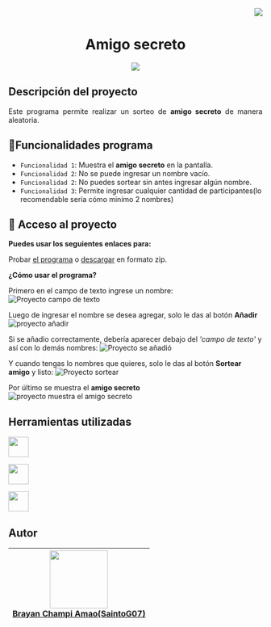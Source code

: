 <p align="right">
<img src="https://img.shields.io/badge/STATUS-EN%20DESAROLLO-green">
</p>

<h1 align="center"> Amigo secreto </h1>

<p align="center">
<img src=https://github.com/user-attachments/assets/81b8754e-5173-4bff-a649-c158a44252d5>
</p>

## Descripción del proyecto

<p align="justify">
Este programa permite realizar un sorteo de <b>amigo secreto</b> de manera aleatoria.
</p>


## :hammer:Funcionalidades programa

- `Funcionalidad 1`: Muestra el **amigo secreto** en la pantalla.
- `Funcionalidad 2`: No se puede ingresar un nombre vacío.
- `Funcionalidad 2`: No puedes sortear sin antes ingresar algún nombre.
- `Funcionalidad 3`: Permite ingresar cualquier cantidad de participantes(lo recomendable sería cómo minímo 2 nombres)

## 📁 Acceso al proyecto

**Puedes usar los seguientes enlaces para:**

Probar [el programa](https://github.com/SaintoG07/amigo-secreto) o [descargar](https://github.com/user-attachments/files/18607725/amigo-secreto.zip) en formato zip.

**¿Cómo usar el programa?**

Primero en el campo de texto ingrese un nombre:
![Proyecto campo de texto](https://github.com/user-attachments/assets/5265b45f-985f-4b25-ae9f-d6d17e4b1688)

Luego de ingresar el nombre se desea agregar, solo le das al botón **Añadir**
![proyecto añadir](https://github.com/user-attachments/assets/22859b4f-5929-44a7-a044-fb346a8dac45)

Si se añadio correctamente, debería aparecer debajo del *'campo de texto'* y así con lo demás nombres:
![Proyecto se añadió](https://github.com/user-attachments/assets/125e9c9b-8d47-4d1e-888a-8a023aba58da)

Y cuando tengas lo nombres que quieres, solo le das al botón **Sortear amigo** y listo:
![Proyecto sortear](https://github.com/user-attachments/assets/c3433d86-52c8-4569-a7ee-ee4ecad44021)

Por último se muestra el **amigo secreto**
![proyecto muestra el amigo secreto](https://github.com/user-attachments/assets/15a239ae-1c2c-4f73-a18c-6735d298f632)

## Herramientas utilizadas

<a href="https://developer.mozilla.org/es/docs/Web/JavaScript" target="_blank"> <img src="https://github.com/user-attachments/assets/305ac6d6-202b-4678-8025-f18c353f06ce" width="40" height="40"/> </a> 

<a href="https://developer.mozilla.org/es/docs/Web/HTML" target="_blank"> <img src="https://github.com/user-attachments/assets/f35b8e18-2ba8-4604-b68f-d9c020ec28a1e" width="40" height="40"/> </a> 

<a href="https://developer.mozilla.org/es/docs/Web/CSS" target="_blank"> <img src="https://github.com/user-attachments/assets/dcc7354b-317c-4a5e-8102-9076343aee9a" width="40" height="40"/> </a> 

###

## Autor
|[<img src="https://github.com/user-attachments/assets/e23c7411-b0aa-470f-bc1e-66b16a6c9f73" width=115><br>Brayan Champi Amao(SaintoG07)](https://github.com/SaintoG07)|
| :---: |

